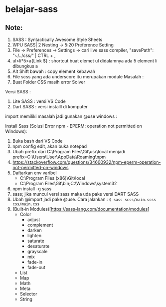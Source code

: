 # belajar-sass

## Note:
1. SASS : Syntactically Awesome Style Sheets
2. WPU SASS| 2 Nesting -> 5:20 Preference Setting
3. File -> Preferences -> Settings -> cari live sass compiler, "savePath": "~/../css/" | CTRL + ,
4. ul>li*5>a{Link $} : shortcut buat elemet ul didalamnya ada 5 element li dibungkus a
5. Alt Shift bawah : copy element kebawah
6. File scss yang ada underscore itu merupakan module
Masalah :
1. Buat Folder CSS masih error Solver



Versi SASS :
1. Lite SASS : versi VS Code
2. Dart SASS : versi installl di komputer

import memiliki masalah jadi gunakan @use 
windows : 

Install Sass (Solusi Error npm - EPERM: operation not permitted on Windows):
1. Buka bash dari VS Code
2. npm config edit, akan buka notepad
3. Ubah prefix dari 
C:\Program Files\Git\usr\local
menjadi
prefix=C:\Users\User\AppData\Roaming\npm
4. https://stackoverflow.com/questions/34600932/npm-eperm-operation-not-permitted-on-windows
5. Daftarkan env varibel
    - C:\Program Files (x86)\Git\local
    - C:\Program Files\Git\bin;C:\Windows\system32
6. npm install -g sass
7. sass; jika muncul versi sass maka uda pake versi DART SASS
8. Ubah @import jadi pake @use. Cara jalankan :
```$ sass scss/main.scss css/main.css```
9. (Built-in Modules)[https://sass-lang.com/documentation/modules]
   - Color
      - adjust
      - complement
      - darken
      - lighten
      - saturate
      - desaturate
      - grayscale
      - mix
      - fade-in
      - fade-out
   - List
   - Map
   - Math
   - Meta
   - Selector
   - String


        
